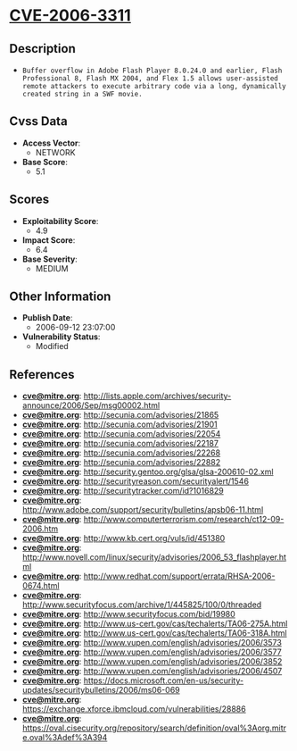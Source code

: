 
# [CVE-2006-3311](http://lists.apple.com/archives/security-announce/2006/Sep/msg00002.html)

## Description

- `Buffer overflow in Adobe Flash Player 8.0.24.0 and earlier, Flash Professional 8, Flash MX 2004, and Flex 1.5 allows user-assisted remote attackers to execute arbitrary code via a long, dynamically created string in a SWF movie.`

## Cvss Data

- **Access Vector**:
  - NETWORK
- **Base Score**:
  - 5.1

## Scores

- **Exploitability Score**:
  - 4.9
- **Impact Score**:
  - 6.4
- **Base Severity**:
  - MEDIUM

## Other Information

- **Publish Date**:
  - 2006-09-12 23:07:00
- **Vulnerability Status**:
  - Modified

## References

- **cve@mitre.org**: http://lists.apple.com/archives/security-announce/2006/Sep/msg00002.html
- **cve@mitre.org**: http://secunia.com/advisories/21865
- **cve@mitre.org**: http://secunia.com/advisories/21901
- **cve@mitre.org**: http://secunia.com/advisories/22054
- **cve@mitre.org**: http://secunia.com/advisories/22187
- **cve@mitre.org**: http://secunia.com/advisories/22268
- **cve@mitre.org**: http://secunia.com/advisories/22882
- **cve@mitre.org**: http://security.gentoo.org/glsa/glsa-200610-02.xml
- **cve@mitre.org**: http://securityreason.com/securityalert/1546
- **cve@mitre.org**: http://securitytracker.com/id?1016829
- **cve@mitre.org**: http://www.adobe.com/support/security/bulletins/apsb06-11.html
- **cve@mitre.org**: http://www.computerterrorism.com/research/ct12-09-2006.htm
- **cve@mitre.org**: http://www.kb.cert.org/vuls/id/451380
- **cve@mitre.org**: http://www.novell.com/linux/security/advisories/2006_53_flashplayer.html
- **cve@mitre.org**: http://www.redhat.com/support/errata/RHSA-2006-0674.html
- **cve@mitre.org**: http://www.securityfocus.com/archive/1/445825/100/0/threaded
- **cve@mitre.org**: http://www.securityfocus.com/bid/19980
- **cve@mitre.org**: http://www.us-cert.gov/cas/techalerts/TA06-275A.html
- **cve@mitre.org**: http://www.us-cert.gov/cas/techalerts/TA06-318A.html
- **cve@mitre.org**: http://www.vupen.com/english/advisories/2006/3573
- **cve@mitre.org**: http://www.vupen.com/english/advisories/2006/3577
- **cve@mitre.org**: http://www.vupen.com/english/advisories/2006/3852
- **cve@mitre.org**: http://www.vupen.com/english/advisories/2006/4507
- **cve@mitre.org**: https://docs.microsoft.com/en-us/security-updates/securitybulletins/2006/ms06-069
- **cve@mitre.org**: https://exchange.xforce.ibmcloud.com/vulnerabilities/28886
- **cve@mitre.org**: https://oval.cisecurity.org/repository/search/definition/oval%3Aorg.mitre.oval%3Adef%3A394
